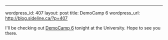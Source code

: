 --- 
wordpress_id: 407
layout: post
title: DemoCamp 6
wordpress_url: http://blog.sideline.ca/?p=407

I'll be checking out <a href="http://www.barcampedmonton.com/2009/02/democamp-edmonton-6/">DemoCamp 6</a> tonight at the University.  Hope to see you there.

